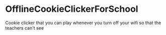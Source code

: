 # OfflineCookieClickerForSchool
Cookie clicker that you can play whenever you turn off your wifi so that the teachers can't see
